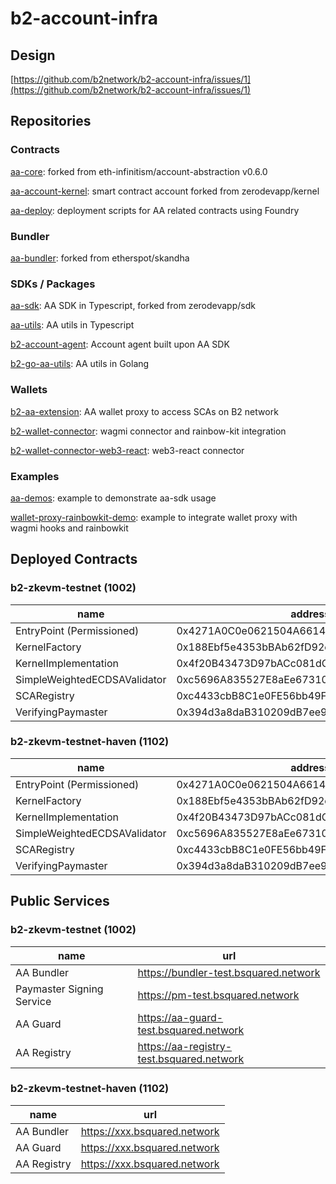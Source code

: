 # b2-account-infra

## Design

[https://github.com/b2network/b2-account-infra/issues/1](https://github.com/b2network/b2-account-infra/issues/1)

## Repositories

### Contracts

[aa-core](https://github.com/b2network/aa-core): forked from eth-infinitism/account-abstraction v0.6.0

[aa-account-kernel](https://github.com/b2network/aa-account-kernel): smart contract account forked from zerodevapp/kernel

[aa-deploy](https://github.com/b2network/aa-deploy): deployment scripts for AA related contracts using Foundry

### Bundler

[aa-bundler](https://github.com/b2network/aa-bundler): forked from etherspot/skandha

### SDKs / Packages

[aa-sdk](https://github.com/b2network/aa-sdk): AA SDK in Typescript, forked from zerodevapp/sdk

[aa-utils](https://github.com/b2network/aa-utils): AA utils in Typescript

[b2-account-agent](https://github.com/b2network/b2-account-agent): Account agent built upon AA SDK

[b2-go-aa-utils](https://github.com/b2network/b2-go-aa-utils): AA utils in Golang

### Wallets

[b2-aa-extension](https://github.com/b2network/b2-aa-extension): AA wallet proxy to access SCAs on B2 network

[b2-wallet-connector](https://github.com/b2network/b2-wallet-connector): wagmi connector and rainbow-kit integration

[b2-wallet-connector-web3-react](https://github.com/b2network/b2-wallet-connector-web3-react): web3-react connector

### Examples

[aa-demos](https://github.com/b2network/aa-demos): example to demonstrate aa-sdk usage

[wallet-proxy-rainbowkit-demo](https://github.com/b2network/wallet-proxy-rainbowkit-demo): example to integrate wallet proxy with wagmi hooks and rainbowkit

## Deployed Contracts

### b2-zkevm-testnet (1002)

| name | address |
| ---- | ------- |
| EntryPoint (Permissioned) | 0x4271A0C0e0621504A6614d1f94A49A5aa583aCd0 |
| KernelFactory | 0x188Ebf5e4353bBAb62fD92cbfD02D68C7A77c58C |
| KernelImplementation | 0x4f20B43473D97bACc081dCFbeECa8B6F9062D320 |
| SimpleWeightedECDSAValidator | 0xc5696A835527E8aEe673107Ce00AD740a4353a61 |
| SCARegistry | 0xc4433cbB8C1e0FE56bb49F4F8A0A639F902bB7Ca |
| VerifyingPaymaster | 0x394d3a8daB310209dB7ee916f01C8c5076181498 |

### b2-zkevm-testnet-haven (1102)

| name | address |
| ---- | ------- |
| EntryPoint (Permissioned) | 0x4271A0C0e0621504A6614d1f94A49A5aa583aCd0 |
| KernelFactory | 0x188Ebf5e4353bBAb62fD92cbfD02D68C7A77c58C |
| KernelImplementation | 0x4f20B43473D97bACc081dCFbeECa8B6F9062D320 |
| SimpleWeightedECDSAValidator | 0xc5696A835527E8aEe673107Ce00AD740a4353a61 |
| SCARegistry | 0xc4433cbB8C1e0FE56bb49F4F8A0A639F902bB7Ca |
| VerifyingPaymaster | 0x394d3a8daB310209dB7ee916f01C8c5076181498 |

## Public Services

### b2-zkevm-testnet (1002)

| name | url |
| ---- | --- |
| AA Bundler | <https://bundler-test.bsquared.network> |
| Paymaster Signing Service | <https://pm-test.bsquared.network> |
| AA Guard | <https://aa-guard-test.bsquared.network> |
| AA Registry | <https://aa-registry-test.bsquared.network> |

### b2-zkevm-testnet-haven (1102)

| name | url |
| ---- | --- |
| AA Bundler | <https://xxx.bsquared.network> |
| AA Guard | <https://xxx.bsquared.network> |
| AA Registry | <https://xxx.bsquared.network> |
